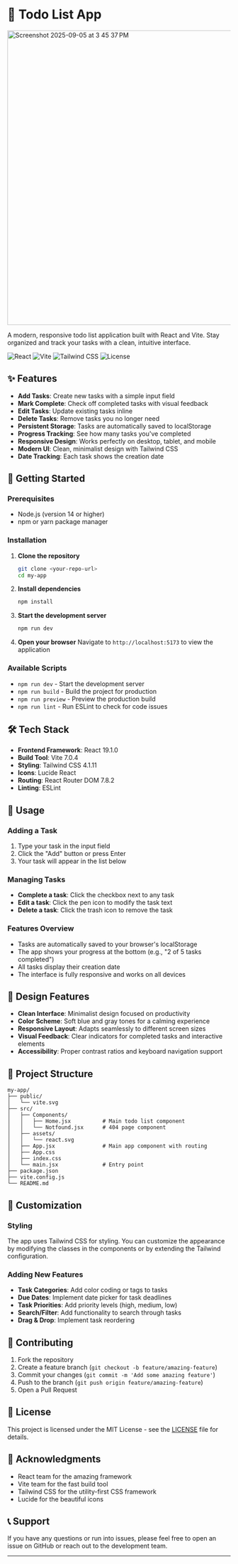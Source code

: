 # 📝 Todo List App

<img width="795" height="663" alt="Screenshot 2025-09-05 at 3 45 37 PM" src="https://github.com/user-attachments/assets/a8478a93-b0ba-4679-977f-4cb35dee7c56" />


A modern, responsive todo list application built with React and Vite. Stay organized and track your tasks with a clean, intuitive interface.

![React](https://img.shields.io/badge/React-19.1.0-blue)
![Vite](https://img.shields.io/badge/Vite-7.0.4-646CFF)
![Tailwind CSS](https://img.shields.io/badge/Tailwind_CSS-4.1.11-38B2AC)
![License](https://img.shields.io/badge/License-MIT-green)

## ✨ Features

- **Add Tasks**: Create new tasks with a simple input field
- **Mark Complete**: Check off completed tasks with visual feedback
- **Edit Tasks**: Update existing tasks inline
- **Delete Tasks**: Remove tasks you no longer need
- **Persistent Storage**: Tasks are automatically saved to localStorage
- **Progress Tracking**: See how many tasks you've completed
- **Responsive Design**: Works perfectly on desktop, tablet, and mobile
- **Modern UI**: Clean, minimalist design with Tailwind CSS
- **Date Tracking**: Each task shows the creation date

## 🚀 Getting Started

### Prerequisites

- Node.js (version 14 or higher)
- npm or yarn package manager

### Installation

1. **Clone the repository**
   ```bash
   git clone <your-repo-url>
   cd my-app
   ```

2. **Install dependencies**
   ```bash
   npm install
   ```

3. **Start the development server**
   ```bash
   npm run dev
   ```

4. **Open your browser**
   Navigate to `http://localhost:5173` to view the application

### Available Scripts

- `npm run dev` - Start the development server
- `npm run build` - Build the project for production
- `npm run preview` - Preview the production build
- `npm run lint` - Run ESLint to check for code issues

## 🛠️ Tech Stack

- **Frontend Framework**: React 19.1.0
- **Build Tool**: Vite 7.0.4
- **Styling**: Tailwind CSS 4.1.11
- **Icons**: Lucide React
- **Routing**: React Router DOM 7.8.2
- **Linting**: ESLint

## 📱 Usage

### Adding a Task
1. Type your task in the input field
2. Click the "Add" button or press Enter
3. Your task will appear in the list below

### Managing Tasks
- **Complete a task**: Click the checkbox next to any task
- **Edit a task**: Click the pen icon to modify the task text
- **Delete a task**: Click the trash icon to remove the task

### Features Overview
- Tasks are automatically saved to your browser's localStorage
- The app shows your progress at the bottom (e.g., "2 of 5 tasks completed")
- All tasks display their creation date
- The interface is fully responsive and works on all devices

## 🎨 Design Features

- **Clean Interface**: Minimalist design focused on productivity
- **Color Scheme**: Soft blue and gray tones for a calming experience
- **Responsive Layout**: Adapts seamlessly to different screen sizes
- **Visual Feedback**: Clear indicators for completed tasks and interactive elements
- **Accessibility**: Proper contrast ratios and keyboard navigation support

## 📁 Project Structure

```
my-app/
├── public/
│   └── vite.svg
├── src/
│   ├── Components/
│   │   ├── Home.jsx          # Main todo list component
│   │   └── Notfound.jsx      # 404 page component
│   ├── assets/
│   │   └── react.svg
│   ├── App.jsx               # Main app component with routing
│   ├── App.css
│   ├── index.css
│   └── main.jsx              # Entry point
├── package.json
├── vite.config.js
└── README.md
```

## 🔧 Customization

### Styling
The app uses Tailwind CSS for styling. You can customize the appearance by modifying the classes in the components or by extending the Tailwind configuration.

### Adding New Features
- **Task Categories**: Add color coding or tags to tasks
- **Due Dates**: Implement date picker for task deadlines
- **Task Priorities**: Add priority levels (high, medium, low)
- **Search/Filter**: Add functionality to search through tasks
- **Drag & Drop**: Implement task reordering

## 🤝 Contributing

1. Fork the repository
2. Create a feature branch (`git checkout -b feature/amazing-feature`)
3. Commit your changes (`git commit -m 'Add some amazing feature'`)
4. Push to the branch (`git push origin feature/amazing-feature`)
5. Open a Pull Request

## 📄 License

This project is licensed under the MIT License - see the [LICENSE](LICENSE) file for details.

## 🙏 Acknowledgments

- React team for the amazing framework
- Vite team for the fast build tool
- Tailwind CSS for the utility-first CSS framework
- Lucide for the beautiful icons

## 📞 Support

If you have any questions or run into issues, please feel free to open an issue on GitHub or reach out to the development team.

---

